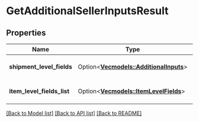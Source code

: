 # GetAdditionalSellerInputsResult

## Properties

Name | Type | Description | Notes
------------ | ------------- | ------------- | -------------
**shipment_level_fields** | Option<[**Vec<models::AdditionalInputs>**](AdditionalInputs.md)> | A list of additional inputs. | [optional]
**item_level_fields_list** | Option<[**Vec<models::ItemLevelFields>**](ItemLevelFields.md)> | A list of item level fields. | [optional]

[[Back to Model list]](../README.md#documentation-for-models) [[Back to API list]](../README.md#documentation-for-api-endpoints) [[Back to README]](../README.md)


